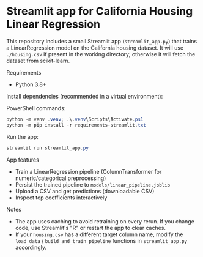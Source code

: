 # Streamlit app for California Housing Linear Regression

This repository includes a small Streamlit app (`streamlit_app.py`) that trains a LinearRegression model on the California housing dataset. It will use `./housing.csv` if present in the working directory; otherwise it will fetch the dataset from scikit-learn.

Requirements

- Python 3.8+

Install dependencies (recommended in a virtual environment):

PowerShell commands:

```powershell
python -m venv .venv; .\.venv\Scripts\Activate.ps1
python -m pip install -r requirements-streamlit.txt
```

Run the app:

```powershell
streamlit run streamlit_app.py
```

App features

- Train a LinearRegression pipeline (ColumnTransformer for numeric/categorical preprocessing)
- Persist the trained pipeline to `models/linear_pipeline.joblib`
- Upload a CSV and get predictions (downloadable CSV)
- Inspect top coefficients interactively

Notes

- The app uses caching to avoid retraining on every rerun. If you change code, use Streamlit's "R" or restart the app to clear caches.
- If your `housing.csv` has a different target column name, modify the `load_data` / `build_and_train_pipeline` functions in `streamlit_app.py` accordingly.
